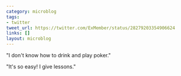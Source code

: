 ```yaml
---
category: microblog
tags:
- twitter
tweet_url: https://twitter.com/ExMember/status/28279203354906624
links: []
layout: microblog
---
```

"I don't know how to drink and play poker."

"It's so easy! I give lessons."

